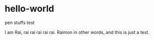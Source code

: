 # hello-world
pen stuffs test

I am Rai, rai rai rai rai rai. Raimon in other words, and this is just a test.
